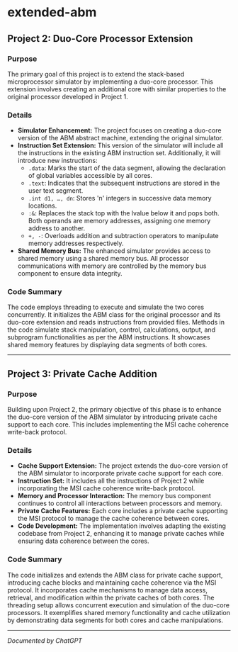 # extended-abm
## Project 2: Duo-Core Processor Extension

### Purpose
The primary goal of this project is to extend the stack-based microprocessor simulator by implementing a duo-core processor. This extension involves creating an additional core with similar properties to the original processor developed in Project 1.

### Details
- **Simulator Enhancement:** The project focuses on creating a duo-core version of the ABM abstract machine, extending the original simulator.
- **Instruction Set Extension:** This version of the simulator will include all the instructions in the existing ABM instruction set. Additionally, it will introduce new instructions:
  - `.data`: Marks the start of the data segment, allowing the declaration of global variables accessible by all cores.
  - `.text`: Indicates that the subsequent instructions are stored in the user text segment.
  - `.int d1, …, dn`: Stores 'n' integers in successive data memory locations.
  - `:&`: Replaces the stack top with the lvalue below it and pops both. Both operands are memory addresses, assigning one memory address to another.
  - `+, -`: Overloads addition and subtraction operators to manipulate memory addresses respectively.
- **Shared Memory Bus:** The enhanced simulator provides access to shared memory using a shared memory bus. All processor communications with memory are controlled by the memory bus component to ensure data integrity.

### Code Summary
The code employs threading to execute and simulate the two cores concurrently. It initializes the ABM class for the original processor and its duo-core extension and reads instructions from provided files. Methods in the code simulate stack manipulation, control, calculations, output, and subprogram functionalities as per the ABM instructions. It showcases shared memory features by displaying data segments of both cores.

---

## Project 3: Private Cache Addition

### Purpose
Building upon Project 2, the primary objective of this phase is to enhance the duo-core version of the ABM simulator by introducing private cache support to each core. This includes implementing the MSI cache coherence write-back protocol.

### Details
- **Cache Support Extension:** The project extends the duo-core version of the ABM simulator to incorporate private cache support for each core.
- **Instruction Set:** It includes all the instructions of Project 2 while incorporating the MSI cache coherence write-back protocol.
- **Memory and Processor Interaction:** The memory bus component continues to control all interactions between processors and memory.
- **Private Cache Features:** Each core includes a private cache supporting the MSI protocol to manage the cache coherence between cores.
- **Code Development:** The implementation involves adapting the existing codebase from Project 2, enhancing it to manage private caches while ensuring data coherence between the cores.

### Code Summary
The code initializes and extends the ABM class for private cache support, introducing cache blocks and maintaining cache coherence via the MSI protocol. It incorporates cache mechanisms to manage data access, retrieval, and modification within the private caches of both cores. The threading setup allows concurrent execution and simulation of the duo-core processors. It exemplifies shared memory functionality and cache utilization by demonstrating data segments for both cores and cache manipulations.

---
*Documented by ChatGPT*
